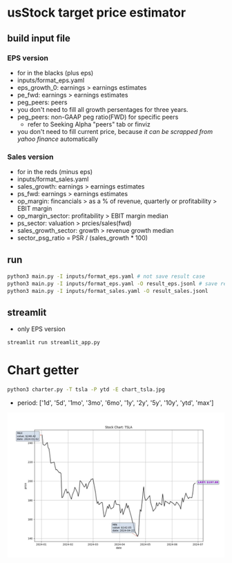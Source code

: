 # usStock target price estimator

## build input file

### EPS version
- for in the blacks (plus eps)
- inputs/format_eps.yaml
- eps_growth_0: earnings > earnings estimates
- pe_fwd: earnings > earnings estimates
- peg_peers: peers
- you don't need to fill all growth persentages for three years.
- peg_peers: non-GAAP peg ratio(FWD) for specific peers
    - refer to Seeking Alpha "peers" tab or finviz
- you don't need to fill current price, because *it can be scrapped from yahoo finance* automatically

### Sales version
- for in the reds (minus eps)
- inputs/format_sales.yaml
- sales_growth: earnings > earnings estimates
- ps_fwd: earnings > earnings estimates
- op_margin: fincancials > as a % of revenue, quarterly or profitability > EBIT margin
- op_margin_sector: profitability > EBIT margin median
- ps_sector: valuation > prcies/sales(fwd)
- sales_growth_sector: growth > revenue growth median
- sector_psg_ratio = PSR / (sales_growth * 100)

## run
```bash
python3 main.py -I inputs/format_eps.yaml # not save result case
python3 main.py -I inputs/format_eps.yaml -O result_eps.jsonl # save result case
python3 main.py -I inputs/format_sales.yaml -O result_sales.jsonl
```

## streamlit
- only EPS version
```bash
streamlit run streamlit_app.py
```

# Chart getter
```bash
python3 charter.py -T tsla -P ytd -E chart_tsla.jpg
```
- period: ['1d', '5d', '1mo', '3mo', '6mo', '1y', '2y', '5y', '10y', 'ytd', 'max']

![chart_tsla](/src/chart_tsla.jpg)